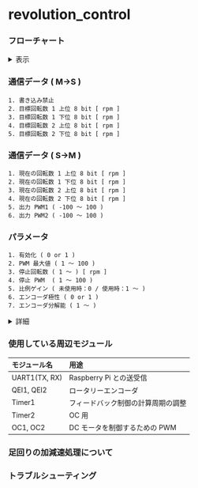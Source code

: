 # revolution_control
### フローチャート
<details><summary>表示</summary><div>

<br>

***※太字斜体下線の文字列はパラメータで設定する値***

![](img/flow_chart/revolution_control.svg)
* A : 出力デューティー比を決定する式．前回の値を使用しているため，「比例ゲイン」によって加減速の具合を調整できる．
* B : 出力デューティー比を既定の範囲内に収める処理．
* C : 非常停止を解除した際の急加速を防止する処理．
    * 非常停止などによって駆動電源が投入されていない状態で回転数偏差が生じると，駆動電源を投入したとき（非常停止を解除したとき）モータが急加速する可能性がある ( 詳細は「  」を参照 ) ．
    * そこで回転数現在値が「停止回転数」以下になったら駆動電源が投入されていない可能性があると判断して，「停止 PWM」を出力デューティー比の上限にする．
* D : 現在値と目標値の偏差の絶対値が閾値（ 10 [rpm] ）以下になったらモータを停止する．
    * 閾値に関して，変更されなさそうなのでパラメータとして設定できるようにはしていない．
* E : 「有効化」が 0 だったチャンネルはモータを駆動しない．誤作動を防ぐために，<u>***使用しないチャンネルの「有効化」は 0 にすること．***</u>
* F : 「エンコーダ極性」というパラメータが正しいか確認する処理．
    * 以下の２つの語句を定義する．
        * 回転数実測値 : エンコーダから出力されるパルスから計算した回転数
        * 回転数現在値 : 「エンコーダ極性」が 0 のときは回転数実測値と等しい値，「エンコーダ極性」が 1 のときは回転数実測値に -1 を乗じた値．
    * このプログラムはモータが正転したとき ( デューティー比が正のとき ) に回転数現在値が正になる前提で書かれている．エンコーダの取り付けられている向きやギヤのかまされ方に応じてモータ正転時の回転数実測値の符号が変わるため，状況に応じて「エンコーダ極性」の値を適切に設定しなければならない．
    * 「エンコーダ極性」の値が不適切な場合（モータ正転時の回転数現在値が負になってしまう場合），常にプログラムの意図した方向とは逆の方向にモータが回転するため，以下のような流れで暴走してしまう．
        1. 偏差が生じるとモータを駆動して偏差の絶対値を小さくしようとする．
        2. プログラムが意図した方向とは逆の方向に回転してしまう．
        3. 偏差の絶対値が大きくなる．
        4. 偏差の絶対値に比例してモータの出力を上げるため，偏差の絶対値がさらに大きくなる
        5. 「PWM 最大値」になるまでモータの出力が上がる
* G : check_pol() の中核にあたる処理．
    * 出力デューティー比が「PWM 最大値」のときに偏差の絶対値が増加したら，err_cnt をインクリメントする．
* H : 「 G 」の条件を 4 回連続で満たしたら，「 F 」で説明した暴走状態だと判断して inform_err() を呼び出す．
* I : モータを停止して LED を一定の間隔で点滅させ，エラーが発生したことを通知する．
</details></div>

### 通信データ ( M->S )
    1. 書き込み禁止
    2. 目標回転数 1 上位 8 bit [ rpm ]
    3. 目標回転数 1 下位 8 bit [ rpm ]
    4. 目標回転数 2 上位 8 bit [ rpm ]
    5. 目標回転数 2 下位 8 bit [ rpm ]
### 通信データ ( S->M )
    1. 現在の回転数 1 上位 8 bit [ rpm ]
    2. 現在の回転数 1 下位 8 bit [ rpm ]
    3. 現在の回転数 2 上位 8 bit [ rpm ]
    4. 現在の回転数 2 下位 8 bit [ rpm ]
    5. 出力 PWM1 ( -100 ～ 100 )
    6. 出力 PWM2 ( -100 ～ 100 )
### パラメータ
    1. 有効化 ( 0 or 1 )
    2. PWM 最大値 ( 1 ～ 100 )
    3. 停止回転数 ( 1 ～ ) [ rpm ]
    4. 停止 PWM  ( 1 ～ 100 )
    5. 比例ゲイン ( 未使用時：0 / 使用時：1 ～ )
    6. エンコーダ極性 ( 0 or 1 )
    7. エンコーダ分解能 ( 1 ～ )
<details><summary>詳細</summary><div>

* 有効化
    * 使用するときは 1 にする．
    * 使用しないときは 0 にしておく．
    * ***使用しないのに 1 にしおくと，エンコーダのコネクタから乗ったノイズによって誤動作が起こる可能性がある．***
* PWM 最大値
    * 制御基板から出力する PWM 波形 のデューティー比の最大値
    * 「PWM 最大値」よりも大きな値がマスターから指定された場合は，「PWM 最大値」が代わりに使用される
    * 極力小さな値を指定することで，マスター側のプログラムに不具合が生じてもモータの暴走を防ぐことができる
* 停止回転数
    * モータが停止したと判断する回転数の最大値を指定する．詳細はフローチャートの「 C 」を参照すること．
* 停止 PWM
    * モータが停止したと判断されたときのデューティー比の上限．詳細はフローチャートの「 C 」を参照すること．
* 比例ゲイン
    * 出力デューティー比を決定する際に使用する．
    * 詳細はフローチャートの「 A 」を参照すること．
    * 大きめの値に設定することによってモータの加減速処理を行うことが可能．ただし，***足回りを制御する際には比例ゲインは小さめにして加減速処理は別に実装する方が好ましい．*** 詳細は「[足回りの加減速処理について](#足回りの加減速処理について)」を参照すること．
* エンコーダ極性
    * エンコーダの取り付けられ方に応じて設定する．詳細はフローチャートの「 F 」を参照すること．
* エンコーダ分解能
    * 分解能（１回転で何パルス出力されるか）を指定する
    * 古いエンコーダ ( RE30E-300-213-1 ) は分解能 300，新しいエンコーダ ( AMT102-V ) は DIP スイッチで分解能を設定できる．（分解能 384 で使うことが多い）
    * 新しいエンコーダ ( AMT102-V ) に関して，DIP スイッチと分解能の関係を下図に示す．( [引用元](https://www.cuidevices.com/product/resource/amt10.pdf) )
    ![](img/resolution_settings.PNG)
</div></details>

### 使用している周辺モジュール
|モジュール名|用途|
|:-|:-|
|UART1(TX, RX)|Raspberry Pi との送受信|
|QEI1, QEI2|ロータリーエンコーダ|
|Timer1|フィードバック制御の計算周期の調整|
|Timer2|OC 用|
|OC1, OC2|DC モータを制御するための PWM|

### 足回りの加減速処理について
### トラブルシューティング